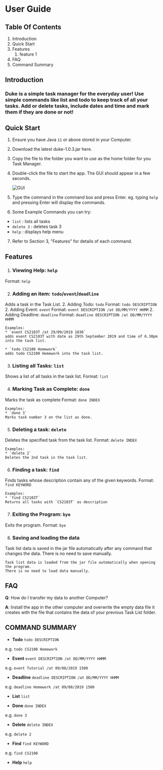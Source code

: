 # User Guide

## Table Of Contents
1. Introduction
1. Quick Start
1. Features
    1. feature 1
1. FAQ
1. Command Summary


## Introduction

### Duke is a simple **task manager** for the everyday user! Use simple commands like list and todo to keep track of all your tasks. Add or delete tasks, include dates and time and mark them if they are done or not!


## Quick Start

1. Ensure you have Java `11` or above stored in your Computer.

1. Download the latest duke-1.0.3.jar here.

1. Copy the file to the folder you want to use as the home folder for you Task Manager.

1. Double-click the file to start the app. The GUI should appear in a few seconds.

    ![GUI](/UI.png)

5. Type the command in the command box and press Enter.
    eg. typing `help` and pressing Enter will display the commands.

6. Some Example Commands you can try:
* `list` : lists all tasks
* `delete 3` : deletes task 3
* `help` : displays help menu 

7. Refer to Section 3, "Features" for details of each command.


## Features 

1. ### Viewing Help: `help`
Format: `help`

2. ### Adding an item: `todo`/`event`/`deadline`
Adds a task in the Task List.
    2. Adding Todo: `todo`
    Format: `todo DESCRIPTION`
    2. Adding Event: `event`
    Format: `event DESCRIPTION /at DD/MM/YYYY HHMM`
    2. Adding Deadline: `deadline`
    Format: `deadline DESCRIPTION /at DD/MM/YYYY HHMM`

    Examples:
    * `event CS2103T /at 29/09/2019 1830`
    adds event CS2103T with date as 29th September 2019 and time of 6.30pm into the task list. 

    * `todo CS2100 Homework`
    adds todo CS2100 Homework into the task list.

3. ### Listing all Tasks: `list`
Shows a list of all tasks in the task list.
Format: `list`

4. ### Marking Task as Complete: `done`
Marks the task as complete 
Format: `done INDEX`

    Examples:
    * `done 3`
    Marks task number 3 on the list as done.

5. ### Deleting a task: `delete`
Deletes the specified task from the task list.
Format: `delete INDEX`

    Examples:
    * `delete 2`
    Deletes the 2nd task in the task list.

6. ### Finding a task: `find`
Finds tasks whose description contain any of the given keywords.
Format: `find KEYWORD`

    Examples:
    * `find CS2103T`
    Returns all tasks with `CS2103T` as description

7. ### Exiting the Program: `bye`
Exits the program.
Format: `bye`

8. ### Saving and loading the data
Task list data is saved in the jar file automatically after any command that changes the data. 
There is no need to save manually.

    Task list data is loaded from the jar file automatically when opening the program. 
    There is no need to load data manually.

 
## FAQ
**Q**: How do I transfer my data to another Computer?

**A**: Install the app in the other computer and overwrite the empty data file it creates with the file that contains the data of your previous Task List folder.


## COMMAND SUMMARY

* **Todo** `todo DESCRIPTION`

e.g. `todo CS2100 Homework`

* **Event** `event DESCRIPTION /at DD/MM/YYYY HHMM`

e.g. `event Tutorial /at 09/08/2019 1500`

* **Deadline** `deadline DESCRIPTION /at DD/MM/YYYY HHMM`

e.g. `deadline Homework /at 09/08/2019 1500`

* **List** `list`

* **Done** `done INDEX`

e.g. `done 3`

* **Delete** `delete INDEX`

e.g. `delete 2`

* **Find** `find KEYWORD`

e.g. `find CS2100`

* **Help** `help`


